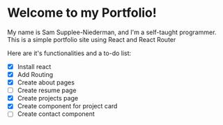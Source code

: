 # Welcome to my Portfolio!

My name is Sam Supplee-Niederman, and I'm a self-taught programmer. This is a simple portfolio site using React and React Router

Here are it's functionalities and a to-do list:

- [x] Install react
- [x] Add Routing
- [x] Create about pages
- [ ] Create resume page
- [x] Create projects page
- [x] Create component for project card
- [ ] Create contact component
